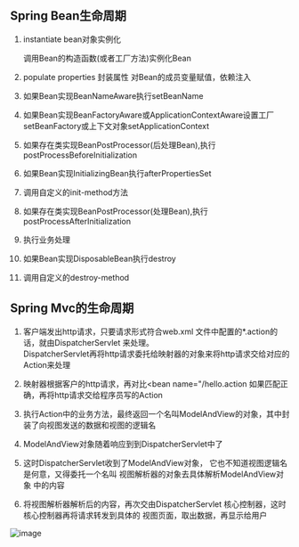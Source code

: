 ## Spring Bean生命周期
1. instantiate bean对象实例化 

   调用Bean的构造函数(或者工厂方法)实例化Bean

2. populate properties 封装属性
   对Bean的成员变量赋值，依赖注入

3. 如果Bean实现BeanNameAware执行setBeanName

4. 如果Bean实现BeanFactoryAware或ApplicationContextAware设置工厂setBeanFactory或上下文对象setApplicationContext

5. 如果存在类实现BeanPostProcessor(后处理Bean),执行postProcessBeforeInitialization

6. 如果Bean实现InitializingBean执行afterPropertiesSet

7. 调用自定义的init-method方法

8. 如果存在类实现BeanPostProcessor(处理Bean),执行postProcessAfterInitialization

9. 执行业务处理

10. 如果Bean实现DisposableBean执行destroy

11. 调用自定义的destroy-method


## Spring Mvc的生命周期
1. 客户端发出http请求，只要请求形式符合web.xml
文件中配置的*.action的话，就由DispatcherServlet
来处理。  
DispatcherServlet再将http请求委托给映射器的对象来将http请求交给对应的Action来处理
1. 映射器根据客户的http请求，再对比<bean name="/hello.action
如果匹配正确，再将http请求交给程序员写的Action
1. 执行Action中的业务方法，最终返回一个名叫ModelAndView的对象，其中封装了向视图发送的数据和视图的逻辑名
1. ModelAndView对象随着响应到到DispatcherServlet中了
1. 这时DispatcherServlet收到了ModelAndView对象，
它也不知道视图逻辑名是何意，又得委托一个名叫
视图解析器的对象去具体解析ModelAndView对象
中的内容

1. 将视图解析器解析后的内容，再次交由DispatcherServlet
核心控制器，这时核心控制器再将请求转发到具体的
视图页面，取出数据，再显示给用户

![image](https://img-blog.csdn.net/20131119111351875?watermark/2/text/aHR0cDovL2Jsb2cuY3Nkbi5uZXQvYmlhb2h1X2xhbmg=/font/5a6L5L2T/fontsize/400/fill/I0JBQkFCMA==/dissolve/70/gravity/SouthEast)
